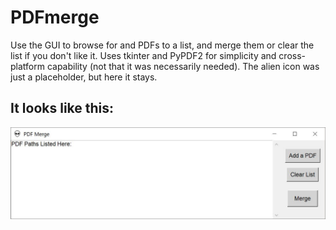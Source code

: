 # PDFmerge
Use the GUI to browse for and PDFs to a list, and merge them or clear the list if you don't like it. Uses tkinter and PyPDF2 for simplicity and cross-platform capability (not that it was necessarily needed). The alien icon was just a placeholder, but here it stays.

## It looks like this:
![Screenshot](https://raw.githubusercontent.com/kfalcetano/PDFmerge/master/screen1.JPG)